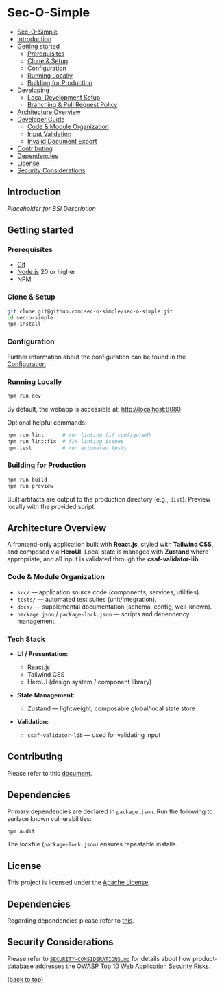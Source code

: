 # Sec-O-Simple

<!-- TOC depthfrom:2 depthto:3 -->
- [Sec-O-Simple](#sec-o-simple)
- [Introduction](#introduction)
- [Getting started](#getting-started)
  - [Prerequisites](#prerequisites)
  - [Clone & Setup](#clone--setup)
  - [Configuration](#configuration)
  - [Running Locally](#running-locally)
  - [Building for Production](#building-for-production)
- [Developing](#developing)
  - [Local Development Setup](#local-development-setup)
  - [Branching & Pull Request Policy](#branching--pull-request-policy)
- [Architecture Overview](#architecture-overview)
- [Developer Guide](#developer-guide)
  - [Code & Module Organization](#code--module-organization)
  - [Input Validation](#input-validation)
  - [Invalid Document Export](#invalid-document-export)
- [Contributing](#contributing)
- [Dependencies](#dependencies)
- [License](#license)
- [Security Considerations](#security-considerations)
<!-- /TOC -->

## Introduction

_Placeholder for BSI Description_

## Getting started

### Prerequisites

- [Git](https://github.com)
- [Node.js](https://nodejs.org/) 20 or higher
- [NPM](https://www.npmjs.com/package/npm)

### Clone & Setup

```sh
git clone git@github.com:sec-o-simple/sec-o-simple.git
cd sec-o-simple
npm install
```

### Configuration

Further information about the configuration can be found in the [Configuration](./docs/CONFIG.md)

### Running Locally

```sh
npm run dev
```

By default, the webapp is accessible at: [http://localhost:8080](http://localhost:8080)

Optional helpful commands:

```sh
npm run lint      # run linting (if configured)
npm run lint:fix  # fix linting issues
npm test          # run automated tests
```

### Building for Production

```sh
npm run build
npm run preview
```

Built artifacts are output to the production directory (e.g., `dist`). Preview locally with the provided script.

## Architecture Overview

A frontend-only application built with **React.js**, styled with **Tailwind CSS**, and composed via **HeroUI**. Local state is managed with **Zustand** where appropriate, and all input is validated through the **csaf-validator-lib**.

### Code & Module Organization

- `src/` — application source code (components, services, utilities).  
- `tests/` — automated test suites (unit/integration).  
- `docs/` — supplemental documentation (schema, config, well-known).  
- `package.json` / `package-lock.json` — scripts and dependency management.

### Tech Stack

- **UI / Presentation:**  
  - React.js  
  - Tailwind CSS  
  - HeroUI (design system / component library)  

- **State Management:**  
  - Zustand — lightweight, composable global/local state store

- **Validation:**  
  - `csaf-validator-lib` — used for validating input 

## Contributing

Please refer to this [document](CONTRIBUTING.md).

## Dependencies

Primary dependencies are declared in `package.json`. 
Run the following to surface known vulnerabilities:

```sh
npm audit
```

The lockfile (`package-lock.json`) ensures repeatable installs.

## License

This project is licensed under the [Apache License](./LICENSE).  

## Dependencies

Regarding dependencies please refer to [this](DEPENDENCIES.md).

## Security Considerations

Please refer to [`SECURITY-CONSIDERATIONS.md`](SECURITY-CONSIDERATIONS.md) for details about how product-database addresses the [OWASP Top 10 Web Application Security Risks](https://owasp.org/www-project-top-ten/).

[(back to top)](#bsi-secvisogram-csaf-20-web-editor)